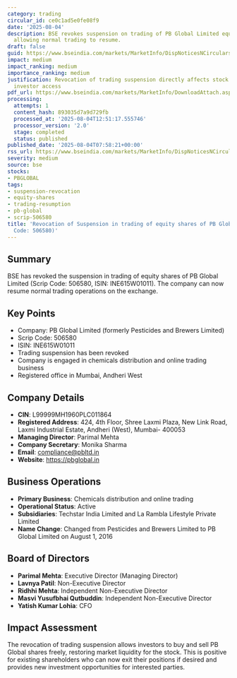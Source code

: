 ```yaml
---
category: trading
circular_id: ce0c1ad5e0fe08f9
date: '2025-08-04'
description: BSE revokes suspension on trading of PB Global Limited equity shares,
  allowing normal trading to resume.
draft: false
guid: https://www.bseindia.com/markets/MarketInfo/DispNoticesNCirculars.aspx?Noticeid={54F4BF38-9802-41B5-B201-206A7FA0C0E0}&noticeno=20250804-7&dt=08/04/2025&icount=7&totcount=31&flag=0
impact: medium
impact_ranking: medium
importance_ranking: medium
justification: Revocation of trading suspension directly affects stock liquidity and
  investor access
pdf_url: https://www.bseindia.com/markets/MarketInfo/DownloadAttach.aspx?id=20250804-7&attachedId=8ac2a9e6-3307-4ce8-8135-6738912f09ec
processing:
  attempts: 1
  content_hash: 893035d7a9d729fb
  processed_at: '2025-08-04T12:51:17.555746'
  processor_version: '2.0'
  stage: completed
  status: published
published_date: '2025-08-04T07:58:21+00:00'
rss_url: https://www.bseindia.com/markets/MarketInfo/DispNoticesNCirculars.aspx?Noticeid={54F4BF38-9802-41B5-B201-206A7FA0C0E0}&noticeno=20250804-7&dt=08/04/2025&icount=7&totcount=31&flag=0
severity: medium
source: bse
stocks:
- PBGLOBAL
tags:
- suspension-revocation
- equity-shares
- trading-resumption
- pb-global
- scrip-506580
title: 'Revocation of Suspension in trading of equity shares of PB Global Ltd. (Scrip
  Code: 506580)'
---
```


## Summary

BSE has revoked the suspension in trading of equity shares of PB Global Limited (Scrip Code: 506580, ISIN: INE615W01011). The company can now resume normal trading operations on the exchange.

## Key Points

- Company: PB Global Limited (formerly Pesticides and Brewers Limited)
- Scrip Code: 506580
- ISIN: INE615W01011
- Trading suspension has been revoked
- Company is engaged in chemicals distribution and online trading business
- Registered office in Mumbai, Andheri West

## Company Details

- **CIN**: L99999MH1960PLC011864
- **Registered Address**: 424, 4th Floor, Shree Laxmi Plaza, New Link Road, Laxmi Industrial Estate, Andheri (West), Mumbai- 400053
- **Managing Director**: Parimal Mehta
- **Company Secretary**: Monika Sharma
- **Email**: compliance@pbltd.in
- **Website**: https://pbglobal.in

## Business Operations

- **Primary Business**: Chemicals distribution and online trading
- **Operational Status**: Active
- **Subsidiaries**: Techstar India Limited and La Rambla Lifestyle Private Limited
- **Name Change**: Changed from Pesticides and Brewers Limited to PB Global Limited on August 1, 2016

## Board of Directors

- **Parimal Mehta**: Executive Director (Managing Director)
- **Lavnya Patil**: Non-Executive Director
- **Ridhhi Mehta**: Independent Non-Executive Director
- **Masvi Yusufbhai Qutbuddin**: Independent Non-Executive Director
- **Yatish Kumar Lohia**: CFO

## Impact Assessment

The revocation of trading suspension allows investors to buy and sell PB Global shares freely, restoring market liquidity for the stock. This is positive for existing shareholders who can now exit their positions if desired and provides new investment opportunities for interested parties.
